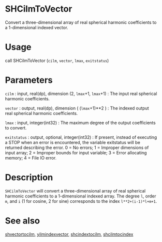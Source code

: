 # SHCilmToVector

Convert a three-dimensional array of real spherical harmonic coefficients to a 1-dimensional indexed vector.

# Usage

call SHCilmToVector (`cilm`, `vector`, `lmax`, `exitstatus`)

# Parameters

`cilm` : input, real(dp), dimension (2, `lmax`+1, `lmax`+1)
:   The input real spherical harmonic coefficients.

`vector` : output, real(dp), dimension ( (`lmax`+1)\*\*2 )
:   The indexed output real spherical harmonic coefficients.

`lmax` : input, integer(int32)
:   The maximum degree of the output coefficients to convert.

`exitstatus` : output, optional, integer(int32)
:   If present, instead of executing a STOP when an error is encountered, the variable exitstatus will be returned describing the error. 0 = No errors; 1 = Improper dimensions of input array; 2 = Improper bounds for input variable; 3 = Error allocating memory; 4 = File IO error.

# Description

`SHCilmToVector` will convert a three-dimensional array of real spherical harmonic coefficients to a 1-dimensional indexed array.  The degree `l`, order `m`, and `i` (1 for cosine, 2 for sine) corresponds to the index `l**2+(i-1)*l+m+1`.

# See also

[shvectortocilm](shvectortocilm.html), [yilmindexvector](yilmindexvector.html), [shcindextocilm](shcindextocilm.html), [shcilmtocindex](shcilmtocindex.html)
